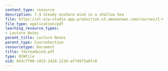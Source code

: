 ```yaml
---
content_type: resource
description: 7.4 Steady onshore wind in a shallow Sea
file: https://ol-ocw-studio-app-production.s3.amazonaws.com/courses/1-63-advanced-fluid-dynamics-of-the-environment-fall-2002/043cff00c8151428223daf74973a07c0_74steadwind.pdf
file_type: application/pdf
learning_resource_types:
- Lecture Notes
parent_title: Lecture Notes
parent_type: CourseSection
resourcetype: Document
title: 74steadwind.pdf
type: OCWFile
uid: 043cff00-c815-1428-223d-af74973a07c0
---
```

